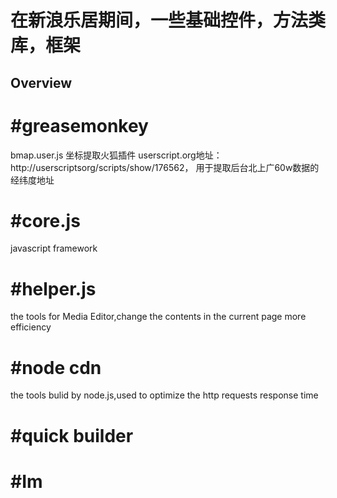 



#  在新浪乐居期间，一些基础控件，方法类库，框架


## Overview


#greasemonkey
=============
bmap.user.js  坐标提取火狐插件
userscript.org地址：http://userscriptsorg/scripts/show/176562，
用于提取后台北上广60w数据的经纬度地址


#core.js
=============
javascript framework



#helper.js
=============

the tools for Media Editor,change the contents in the current page more efficiency





#node cdn
=============
the tools bulid by node.js,used to optimize the http requests response time


#quick builder
=============

#Im
=============
